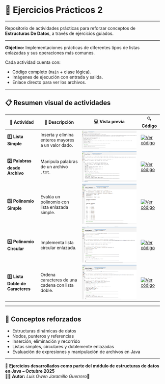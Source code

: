 # 🧮 Ejercicios Prácticos 2
---
Repositorio de actividades prácticas para reforzar conceptos de **Estructuras De Datos**, a través de ejercicios guiados.

---

**Objetivo:** Implementaciones prácticas de diferentes tipos de listas enlazadas y sus operaciones más comunes.

Cada actividad cuenta con:
- Código completo (`Main` + clase lógica).
- Imágenes de ejecución con entrada y salida.
- Enlace directo para ver los archivos.
---

## 📋 Resumen visual de actividades

| 🧩 Actividad | 🎯 Descripción | 💻 Vista previa | 🔍 Código |
|--------------|----------------|----------------|-----------|
| **1️⃣ Lista Simple** | Inserta y elimina enteros mayores a un valor dado. | <img src="Actividad01_ListaSimple/Captura de pantalla 2025-10-21 212417.png" width="900"/> | [![Ver código](https://img.shields.io/badge/Ver_Código-007ACC?style=for-the-badge&logo=java&logoColor=white)](./Actividad01_ListaSimple) |
| **2️⃣ Palabras desde Archivo** | Manipula palabras de un archivo `.txt`. | <img src="Actividad02_ListaPalabrasArchivo/Captura de pantalla 2025-10-21 212507.png" width="540"/> | [![Ver código](https://img.shields.io/badge/Ver_Código-007ACC?style=for-the-badge&logo=java&logoColor=white)](./Actividad02_ListaPalabrasArchivo) |
| **3️⃣ Polinomio Simple** | Evalúa un polinomio con lista enlazada simple. | <img src="Actividad03_PolinomioListaSimple/Captura de pantalla 2025-10-21 213024.png" width="540"/> | [![Ver código](https://img.shields.io/badge/Ver_Código-007ACC?style=for-the-badge&logo=java&logoColor=white)](./Actividad03_PolinomioListaSimple) |
| **4️⃣ Polinomio Circular** | Implementa lista circular enlazada. | <img src="Actividad04_PolinomioListaCircular/Captura de pantalla 2025-10-21 213205.png" width="540"/> | [![Ver código](https://img.shields.io/badge/Ver_Código-007ACC?style=for-the-badge&logo=java&logoColor=white)](./Actividad04_PolinomioListaCircular) |
| **5️⃣ Lista Doble de Caracteres** | Ordena caracteres de una cadena con lista doble. | <img src="Actividad05_ListaDobleCaracteres/Captura de pantalla 2025-10-21 213614.png" width="540"/> | [![Ver código](https://img.shields.io/badge/Ver_Código-007ACC?style=for-the-badge&logo=java&logoColor=white)](./Actividad05_ListaDobleCaracteres) |

---

## 🧠 Conceptos reforzados
- Estructuras dinámicas de datos  
- Nodos, punteros y referencias  
- Inserción, eliminación y recorrido  
- Listas simples, circulares y doblemente enlazadas  
- Evaluación de expresiones y manipulación de archivos en Java  

---

📅 **Ejercicios desarrollados como parte del módulo de estructuras de datos en Java – Octubre 2025**  
👨‍💻 **Autor:** *Luis Owen Jaramillo Guerrero*📅



